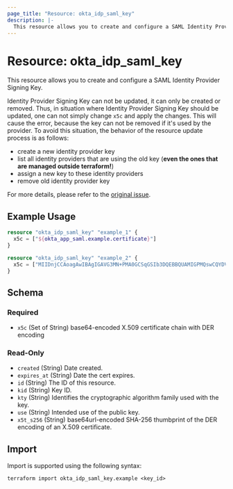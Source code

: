 ```yaml
---
page_title: "Resource: okta_idp_saml_key"
description: |-
  This resource allows you to create and configure a SAML Identity Provider Signing Key.
---
```


# Resource: okta_idp_saml_key

This resource allows you to create and configure a SAML Identity Provider Signing Key.

Identity Provider Signing Key can not be updated, it can only be created or removed. Thus, in situation
where Identity Provider Signing Key should be updated, one can not simply change `x5c` and apply the changes.
This will cause the error, because the key can not be removed if it's used by the provider. To avoid this situation,
the behavior of the resource update process is as follows:

- create a new identity provider key
- list all identity providers that are using the old key (**even the ones that are managed outside terraform!**)
- assign a new key to these identity providers
- remove old identity provider key

For more details, please refer to the [original issue](https://github.com/okta/terraform-provider-okta/issues/672). 

## Example Usage

```terraform
resource "okta_idp_saml_key" "example_1" {
  x5c = ["${okta_app_saml.example.certificate}"]
}

resource "okta_idp_saml_key" "example_2" {
  x5c = ["MIIDnjCCAoagAwIBAgIGAVG3MN+PMA0GCSqGSIb3DQEBBQUAMIGPMQswCQYDVQQGEwJVUzETMBEGA1UECAwKQ2FsaWZvcm5p\nYTEWMBQGA1UEBwwNU2FuIEZyYW5jaXNjbzENMAsGA1UECgwET2t0YTEUMBIGA1UECwwLU1NPUHJvdmlkZXIxEDAOBgNVBAMM\nB2V4YW1wbGUxHDAaBgkqhkiG9w0BCQEWDWluZm9Ab2t0YS5jb20wHhcNMTUxMjE4MjIyMjMyWhcNMjUxMjE4MjIyMzMyWjCB\njzELMAkGA1UEBhMCVVMxEzARBgNVBAgMCkNhbGlmb3JuaWExFjAUBgNVBAcMDVNhbiBGcmFuY2lzY28xDTALBgNVBAoMBE9r\ndGExFDASBgNVBAsMC1NTT1Byb3ZpZGVyMRAwDgYDVQQDDAdleGFtcGxlMRwwGgYJKoZIhvcNAQkBFg1pbmZvQG9rdGEuY29t\nMIIBIjANBgkqhkiG9w0BAQEFAAOCAQ8AMIIBCgKCAQEAtcnyvuVCrsFEKCwHDenS3Ocjed8eWDv3zLtD2K/iZfE8BMj2wpTf\nn6Ry8zCYey3mWlKdxIybnV9amrujGRnE0ab6Q16v9D6RlFQLOG6dwqoRKuZy33Uyg8PGdEudZjGbWuKCqqXEp+UKALJHV+k4\nwWeVH8g5d1n3KyR2TVajVJpCrPhLFmq1Il4G/IUnPe4MvjXqB6CpKkog1+ThWsItPRJPAM+RweFHXq7KfChXsYE7Mmfuly8s\nDQlvBmQyxZnFHVuiPfCvGHJjpvHy11YlHdOjfgqHRvZbmo30+y0X/oY/yV4YEJ00LL6eJWU4wi7ViY3HP6/VCdRjHoRdr5L/\nDwIDAQABMA0GCSqGSIb3DQEBBQUAA4IBAQCzzhOFkvyYLNFj2WDcq1YqD4sBy1iCia9QpRH3rjQvMKDwQDYWbi6EdOX0TQ/I\nYR7UWGj+2pXd6v0t33lYtoKocp/4lUvT3tfBnWZ5KnObi+J2uY2teUqoYkASN7F+GRPVOuMVoVgm05ss8tuMb2dLc9vsx93s\nDt+XlMTv/2qi5VPwaDtqduKkzwW9lUfn4xIMkTiVvCpe0X2HneD2Bpuao3/U8Rk0uiPfq6TooWaoW3kjsmErhEAs9bA7xuqo\n1KKY9CdHcFhkSsMhoeaZylZHtzbnoipUlQKSLMdJQiiYZQ0bYL83/Ta9fulr1EERICMFt3GUmtYaZZKHpWSfdJp9"]
}
```

<!-- schema generated by tfplugindocs -->
## Schema

### Required

- `x5c` (Set of String) base64-encoded X.509 certificate chain with DER encoding

### Read-Only

- `created` (String) Date created.
- `expires_at` (String) Date the cert expires.
- `id` (String) The ID of this resource.
- `kid` (String) Key ID.
- `kty` (String) Identifies the cryptographic algorithm family used with the key.
- `use` (String) Intended use of the public key.
- `x5t_s256` (String) base64url-encoded SHA-256 thumbprint of the DER encoding of an X.509 certificate.

## Import

Import is supported using the following syntax:

```shell
terraform import okta_idp_saml_key.example <key_id>
```
